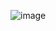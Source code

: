 ![image](https://user-images.githubusercontent.com/121858395/213832029-d56729f8-a923-49d0-8005-e50fb06792a4.png)
